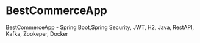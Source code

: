 # BestCommerceApp
BestCommerceApp - Spring Boot,Spring Security, JWT, H2, Java, RestAPI, Kafka, Zookeper, Docker
